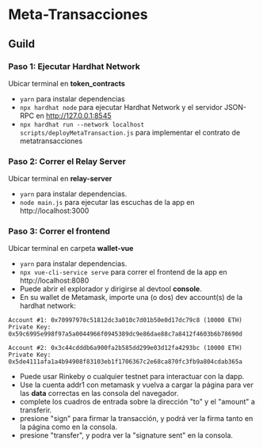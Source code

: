 # Meta-Transacciones

## Guild
### Paso 1: Ejecutar Hardhat Network
Ubicar terminal en **token_contracts**

- `yarn` para instalar dependencias
- `npx hardhat node` para ejecutar Hardhat Network y el servidor JSON-RPC en http://127.0.0.1:8545
- `npx hardhat run --network localhost scripts/deployMetaTransaction.js` para implementar el contrato de metatransacciones

### Paso 2: Correr el Relay Server
Ubicar terminal en **relay-server**

- `yarn` para instalar dependencias.
- `node main.js` para ejecutar las escuchas de la app en http://localhost:3000




### Paso 3: Correr el frontend
Ubicar terminal en carpeta **wallet-vue**

- `yarn` para instalar dependencias.
- `npx vue-cli-service serve` para correr el frontend de la app en http://localhost:8080
- Puede abrir el explorador y dirigirse al devtool **console**.
- En su wallet de Metamask, importe una (o dos) dev account(s) de la hardhat network:

```
Account #1: 0x70997970c51812dc3a010c7d01b50e0d17dc79c8 (10000 ETH)
Private Key: 0x59c6995e998f97a5a0044966f0945389dc9e86dae88c7a8412f4603b6b78690d

Account #2: 0x3c44cdddb6a900fa2b585dd299e03d12fa4293bc (10000 ETH)
Private Key: 0x5de4111afa1a4b94908f83103eb1f1706367c2e68ca870fc3fb9a804cdab365a
```

- Puede usar Rinkeby o cualquier testnet para interactuar con la dapp.
- Use la cuenta addr1 con metamask y vuelva a cargar la página para ver las **data** correctas en las consola del navegador.
- complete los cuadros de entrada sobre la dirección "to" y el "amount" a transferir.
- presione "sign" para firmar la transacción, y podrá ver la firma tanto en la página como en la consola.
- presione "transfer", y podra ver la "signature sent" en la consola.


